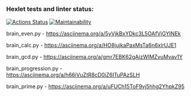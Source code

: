 ### Hexlet tests and linter status:
[![Actions Status](https://github.com/Myakot/python-project-49/workflows/hexlet-check/badge.svg)](https://github.com/Myakot/python-project-49/actions)
[![Maintainability](https://api.codeclimate.com/v1/badges/b59cde75c1a789a2b933/maintainability)](https://codeclimate.com/github/Myakot/python-project-49/maintainability)

brain_even.py - https://asciinema.org/a/5yVjkBxYDkc3L5OAfVjGYINEk

brain_calc.py - https://asciinema.org/a/HO8jujkaPaxMsTa6n6xlrUJE1

brain_gcd.py - https://asciinema.org/a/gmr7EBK62gAizWlMZvuMvav1Y

brain_progression.py - https://asciinema.org/a/h66iVuZtR8cD0iZ6ITuPAzSLH

brain_prime.py - https://asciinema.org/a/uFUCh15ToF9vj5hhg2YhpkZ95
